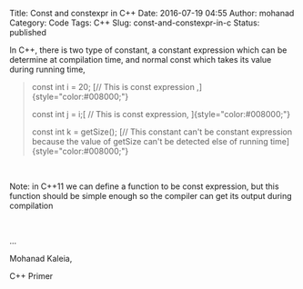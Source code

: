 Title: Const and constexpr in C++
Date: 2016-07-19 04:55
Author: mohanad
Category: Code
Tags: C++
Slug: const-and-constexpr-in-c
Status: published

In C++, there is two type of constant, a constant expression which can be determine at compilation time, and normal const which takes its value during running time, 

> const int i = 20; [// This is const expression ,]{style="color:#008000;"}
>
> const int j = i;[ // This is const expression, ]{style="color:#008000;"}
>
> const int k = getSize(); [// This constant can't be constant expression because the value of getSize can't be detected else of running time]{style="color:#008000;"}

 

Note: in C++11 we can define a function to be const expression, but this function should be simple enough so the compiler can get its output during compilation

 

...

Mohanad Kaleia, 

C++ Primer
